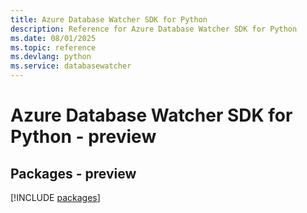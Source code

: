 ```yaml
---
title: Azure Database Watcher SDK for Python
description: Reference for Azure Database Watcher SDK for Python
ms.date: 08/01/2025
ms.topic: reference
ms.devlang: python
ms.service: databasewatcher
---
```

# Azure Database Watcher SDK for Python - preview
## Packages - preview
[!INCLUDE [packages](database-watcher-index.md)]